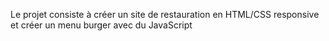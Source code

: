 Le projet consiste à créer un site de restauration en HTML/CSS responsive et créer un menu burger avec du JavaScript
